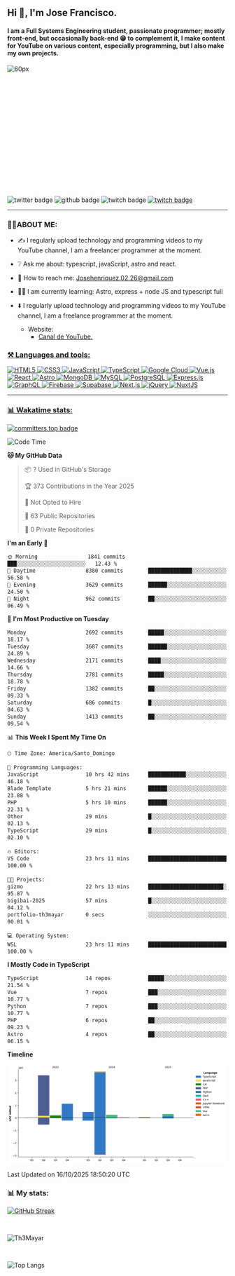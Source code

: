 ## Hi 👋, I'm Jose Francisco.

#### I am a Full Systems Engineering student, passionate programmer; mostly front-end, but occasionally back-end 😁 to complement it, I make content for YouTube on various content, especially programming, but I also make my own projects. 

<div style="width:50%;height:0;padding-bottom:56%;position:relative;">
  <img src="https://media.giphy.com/media/bAQH7WXKqtIBrPs7sR/giphy.gif" alt="60px" witdh="100px" height="80px">
 </div>
 <br>
 <div id="badges" align="left">
    <img src="https://img.shields.io/twitter/follow/G4Henriquez?color=%23298AC1&style=for-the-badge" alt="twitter badge" />
    <img src="https://img.shields.io/github/followers/Th3Mayar?style=for-the-badge" alt="github badge" />
    <img src="https://img.shields.io/twitch/status/th3mayar?color=%232A8DC6&style=for-the-badge" alt="twitch badge" />
    <a href="https://www.linkedin.com/in/jose-fhenr%C3%ADquez/"><img src="https://content.linkedin.com/content/dam/brand/site/img/logo/logo-tm.png" alt="twitch badge" witdh="60" height="28"/></a>
</div>

***

### 👨‍💻ABOUT ME:
+ ✍️ I regularly upload technology and programming videos to my YouTube channel, I am a freelancer programmer at the moment.

+ ❔ Ask me about: typescript, javaScript, astro and react.

+ 📧 How to reach me: Josehenriquez.02.26@gmail.com

+ 👨‍🎓 I am currently learning: Astro, express + node JS and typescript full

+ ⬇️ I regularly upload technology and programming videos to my YouTube channel, I am a freelance programmer at the moment.
  + Website: <ul><li><a href="https://www.youtube.com/channel/UCIK-txT4Zggh55NVEHgzaKQ">Canal de YouTube.</li></ul>

### ⚒️ Languages and tools:
<div align="left">

  ![HTML5](https://img.shields.io/badge/html5-%23E34F26.svg?style=for-the-badge&logo=html5&logoColor=white)
  ![CSS3](https://img.shields.io/badge/css3-%231572B6.svg?style=for-the-badge&logo=css3&logoColor=white)
  ![JavaScript](https://img.shields.io/badge/javascript-%23F7DF1E.svg?style=for-the-badge&logo=javascript&logoColor=black)
  ![TypeScript](https://img.shields.io/badge/typescript-%23007ACC.svg?style=for-the-badge&logo=typescript&logoColor=white)
  ![Google Cloud](https://img.shields.io/badge/Google_Cloud-%234285F4.svg?style=for-the-badge&logo=google-cloud&logoColor=white)
  ![Vue.js](https://img.shields.io/badge/vuejs-%2335495e.svg?style=for-the-badge&logo=vue.js&logoColor=%234FC08D)
  ![React](https://img.shields.io/badge/react-%2320232a.svg?style=for-the-badge&logo=react&logoColor=%2361DAFB)
  ![Astro](https://img.shields.io/badge/astro-%23FF5D01.svg?style=for-the-badge&logo=astro&logoColor=white)
  ![MongoDB](https://img.shields.io/badge/mongodb-%2347A248.svg?style=for-the-badge&logo=mongodb&logoColor=white)
  ![MySQL](https://img.shields.io/badge/mysql-%2300f.svg?style=for-the-badge&logo=mysql&logoColor=white)
  ![PostgreSQL](https://img.shields.io/badge/postgresql-%23336791.svg?style=for-the-badge&logo=postgresql&logoColor=white)
  ![Express.js](https://img.shields.io/badge/express.js-%23404d59.svg?style=for-the-badge&logo=express&logoColor=%2361DAFB)
  ![GraphQL](https://img.shields.io/badge/graphql-%23E10098.svg?style=for-the-badge&logo=graphql&logoColor=white)
  ![Firebase](https://img.shields.io/badge/firebase-%23039BE5.svg?style=for-the-badge&logo=firebase)
  ![Supabase](https://img.shields.io/badge/supabase-%23000000.svg?style=for-the-badge&logo=supabase&logoColor=3ECF8E)
  ![Next.js](https://img.shields.io/badge/next.js-%23000000.svg?style=for-the-badge&logo=next.js&logoColor=white)
  ![jQuery](https://img.shields.io/badge/jquery-%230769AD.svg?style=for-the-badge&logo=jquery&logoColor=white)
  ![NuxtJS](https://img.shields.io/badge/nuxtjs-%2300DC82.svg?style=for-the-badge&logo=nuxtdotjs&logoColor=white)
</div>

***

### 📊 Wakatime stats:
[![committers.top badge](https://user-badge.committers.top/dominican_republic/Th3Mayar.svg)](https://user-badge.committers.top/dominican_republic/Th3Mayar)
<!--START_SECTION:waka-->
![Code Time](http://img.shields.io/badge/Code%20Time-2%2C687%20hrs%2055%20mins-blue)

**🐱 My GitHub Data** 

> 📦 ? Used in GitHub's Storage 
 > 
> 🏆 373 Contributions in the Year 2025
 > 
> 🚫 Not Opted to Hire
 > 
> 📜 63 Public Repositories 
 > 
> 🔑 0 Private Repositories 
 > 
**I'm an Early 🐤** 

```text
🌞 Morning                1841 commits        ███░░░░░░░░░░░░░░░░░░░░░░   12.43 % 
🌆 Daytime                8380 commits        ██████████████░░░░░░░░░░░   56.58 % 
🌃 Evening                3629 commits        ██████░░░░░░░░░░░░░░░░░░░   24.50 % 
🌙 Night                  962 commits         ██░░░░░░░░░░░░░░░░░░░░░░░   06.49 % 
```
📅 **I'm Most Productive on Tuesday** 

```text
Monday                   2692 commits        █████░░░░░░░░░░░░░░░░░░░░   18.17 % 
Tuesday                  3687 commits        ██████░░░░░░░░░░░░░░░░░░░   24.89 % 
Wednesday                2171 commits        ████░░░░░░░░░░░░░░░░░░░░░   14.66 % 
Thursday                 2781 commits        █████░░░░░░░░░░░░░░░░░░░░   18.78 % 
Friday                   1382 commits        ██░░░░░░░░░░░░░░░░░░░░░░░   09.33 % 
Saturday                 686 commits         █░░░░░░░░░░░░░░░░░░░░░░░░   04.63 % 
Sunday                   1413 commits        ██░░░░░░░░░░░░░░░░░░░░░░░   09.54 % 
```


📊 **This Week I Spent My Time On** 

```text
🕑︎ Time Zone: America/Santo_Domingo

💬 Programming Languages: 
JavaScript               10 hrs 42 mins      ████████████░░░░░░░░░░░░░   46.18 % 
Blade Template           5 hrs 21 mins       ██████░░░░░░░░░░░░░░░░░░░   23.08 % 
PHP                      5 hrs 10 mins       ██████░░░░░░░░░░░░░░░░░░░   22.31 % 
Other                    29 mins             █░░░░░░░░░░░░░░░░░░░░░░░░   02.13 % 
TypeScript               29 mins             █░░░░░░░░░░░░░░░░░░░░░░░░   02.10 % 

🔥 Editors: 
VS Code                  23 hrs 11 mins      █████████████████████████   100.00 % 

🐱‍💻 Projects: 
gizmo                    22 hrs 13 mins      ████████████████████████░   95.87 % 
bigibai-2025             57 mins             █░░░░░░░░░░░░░░░░░░░░░░░░   04.12 % 
portfolio-th3mayar       0 secs              ░░░░░░░░░░░░░░░░░░░░░░░░░   00.01 % 

💻 Operating System: 
WSL                      23 hrs 11 mins      █████████████████████████   100.00 % 
```

**I Mostly Code in TypeScript** 

```text
TypeScript               14 repos            █████░░░░░░░░░░░░░░░░░░░░   21.54 % 
Vue                      7 repos             ███░░░░░░░░░░░░░░░░░░░░░░   10.77 % 
Python                   7 repos             ███░░░░░░░░░░░░░░░░░░░░░░   10.77 % 
PHP                      6 repos             ██░░░░░░░░░░░░░░░░░░░░░░░   09.23 % 
Astro                    4 repos             ██░░░░░░░░░░░░░░░░░░░░░░░   06.15 % 
```



**Timeline**

![Lines of Code chart](https://raw.githubusercontent.com/Th3Mayar/Th3Mayar/main/assets/bar_graph.png)


 Last Updated on 16/10/2025 18:50:20 UTC
<!--END_SECTION:waka-->

### 📊 My stats:

[![GitHub Streak](https://streak-stats.demolab.com/?user=Th3Mayar&theme=dark)](https://git.io/streak-stats)

<br>

![Th3Mayar](https://github-readme-stats.vercel.app/api?username=th3mayar&show_icons=true&theme=dark&show=reviews,discussions_started,discussions_answered,prs_merged,prs_merged_percentage)

<br>

![Top Langs](https://github-readme-stats.vercel.app/api/top-langs/?username=Th3Mayar&layout=compact&theme=dark)
